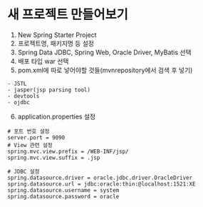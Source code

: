 # 새 프로젝트 만들어보기
1. New Spring Starter Project
2. 프로젝트명, 패키지명 등 설정
3. Spring Data JDBC, Spring Web, Oracle Driver, MyBatis 선택
4. 배포 타입 war 선택
5. pom.xml에 따로 넣어야할 것들(mvnrepository에서 검색 후 넣기)
```text
- JSTL
- jasper(jsp parsing tool)
- devtools
- ojdbc
```
6. application.properties 설정
```properties
# 포트 번호 설정 
server.port = 9090
# View 관련 설정
spring.mvc.view.prefix = /WEB-INF/jsp/
spring.mvc.view.suffix = .jsp

# JDBC 설정 
spring.datasource.driver = oracle.jdbc.driver.OracleDriver
spring.datasource.url = jdbc:oracle:thin:@localhost:1521:XE
spring.datasource.username = system
spring.datasource.password = oracle
```
